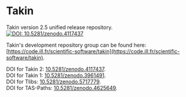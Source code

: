 # Takin
Takin version 2.5 unified release repository.  
[![DOI: 10.5281/zenodo.4117437](https://zenodo.org/badge/DOI/10.5281/zenodo.4117437.svg)](https://doi.org/10.5281/zenodo.4117437)

Takin's development repository group can be found here:  
[https://code.ill.fr/scientific-software/takin](https://code.ill.fr/scientific-software/takin).

DOI for Takin 2: [10.5281/zenodo.4117437](https://dx.doi.org/10.5281/zenodo.4117437).  
DOI for Takin 1: [10.5281/zenodo.3961491](https://dx.doi.org/10.5281/zenodo.3961491).  
DOI for Tlibs: [10.5281/zenodo.5717779](https://doi.org/10.5281/zenodo.5717779).  
DOI for TAS-Paths: [10.5281/zenodo.4625649](https://doi.org/10.5281/zenodo.4625649).  
